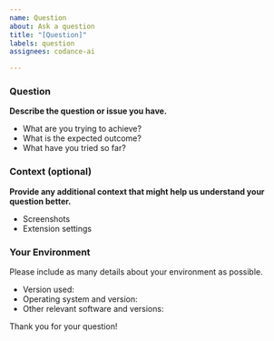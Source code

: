 ```yaml
---
name: Question
about: Ask a question
title: "[Question]"
labels: question
assignees: codance-ai

---
```


### Question
**Describe the question or issue you have.**
- What are you trying to achieve?
- What is the expected outcome?
- What have you tried so far?

### Context (optional)
**Provide any additional context that might help us understand your question better.**
- Screenshots
- Extension settings

### Your Environment
Please include as many details about your environment as possible.
- Version used:
- Operating system and version:
- Other relevant software and versions:

Thank you for your question!
